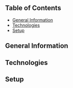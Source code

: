 ## Table of Contents
* [General Information](#general-information)
* [Technologies](technologies)
* [Setup](setup)

## General Information

## Technologies

## Setup
